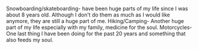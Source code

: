 Snowboarding/skateboarding- have been huge parts of my life since I was about 8 years old. Although I don't do them as much as I would like anymore, they are still a huge part of me.
Hiking/Camping- Another huge part of my life especially with my family, medicine for the soul.
Motorcycles- One last thing I have been doing for the past 20 years and something that also feeds my soul.
 
